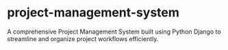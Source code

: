 # project-management-system
A comprehensive Project Management System built using Python Django to streamline and organize project workflows efficiently.
